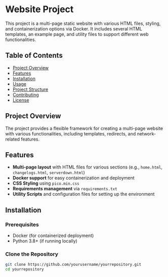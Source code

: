 # Website Project

This project is a multi-page static website with various HTML files, styling, and containerization options via Docker. It includes several HTML templates, an example page, and utility files to support different web functionalities.

## Table of Contents
- [Project Overview](#project-overview)
- [Features](#features)
- [Installation](#installation)
- [Usage](#usage)
- [Project Structure](#project-structure)
- [Contributing](#contributing)
- [License](#license)

## Project Overview
The project provides a flexible framework for creating a multi-page website with various functionalities, including templates, redirects, and network-related features.

## Features
- **Multi-page layout** with HTML files for various sections (e.g., `home.html`, `changelogs.html`, `serverdown.html`)
- **Docker support** for easy containerization and deployment
- **CSS Styling** using `pico.min.css`
- **Requirements management** via `requirements.txt`
- **Utility Scripts** and configuration files for setting up the environment

## Installation

### Prerequisites
- Docker (for containerized deployment)
- Python 3.8+ (if running locally)

### Clone the Repository
```bash
git clone https://github.com/yourusername/yourrepository.git
cd yourrepository
